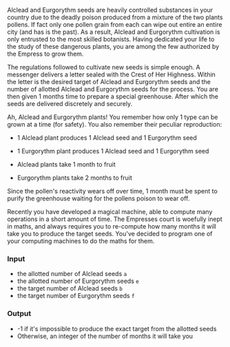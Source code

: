 Alclead and Eurgorythm seeds are heavily controlled substances in your country
due to the deadly poison produced from a mixture of the two plants pollens. If
fact only one pollen grain from each can wipe out entire an entire city (and has
is the past). As a result, Alclead and Eurgorythm cultivation is only
entrusted to the most skilled botanists. Having dedicated your life to the
study of these dangerous plants, you are among the few authorized by the Empress
to grow them.

The regulations followed to cultivate new seeds is simple enough. A messenger
delivers a letter sealed with the Crest of Her Highness. Within the letter is
the desired target of Alclead and Eurgorythm seeds and the number of allotted
Alclead and Eurgorythm seeds for the process. You are then given 1 months time
to prepare a special greenhouse. After which the seeds are delivered discretely
and securely.

Ah, Alclead and Eurgorythm plants! You remember how only 1 type can be grown
at a time (for safety). You also remember their peculiar reproduction:

* 1 Alclead plant produces 1 Alclead seed and 1 Eurgorythm seed
* 1 Eurgorythm plant produces 1 Alclead seed and 1 Eurgorythm seed

* Alclead plants take 1 month to fruit
* Eurgorythm plants take 2 months to fruit

Since the pollen's reactivity wears off over time, 1 month must be spent to
purify the greenhouse waiting for the pollens poison to wear off.

Recently you have developed a magical machine, able to compute many operations
in a short amount of time. The Empresses court is woefully inept in maths, and
always requires you to re-compute how many months it will take you to produce the target
seeds. You've decided to program one of your computing machines to do the maths
for them.

### Input

- the allotted number of Alclead seeds `a`
- the allotted number of Eurgorythm seeds `e`
- the target number of Alclead seeds `b`
- the target number of Eurgorythm seeds `f`

### Output

- -1 if it's impossible to produce the exact target from the allotted seeds
- Otherwise, an integer of the number of months it will take you
